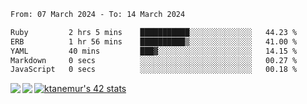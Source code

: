 <!--START_SECTION:waka-->

```txt
From: 07 March 2024 - To: 14 March 2024

Ruby         2 hrs 5 mins    ███████████░░░░░░░░░░░░░░   44.23 %
ERB          1 hr 56 mins    ██████████▒░░░░░░░░░░░░░░   41.00 %
YAML         40 mins         ███▓░░░░░░░░░░░░░░░░░░░░░   14.15 %
Markdown     0 secs          ░░░░░░░░░░░░░░░░░░░░░░░░░   00.27 %
JavaScript   0 secs          ░░░░░░░░░░░░░░░░░░░░░░░░░   00.18 %
```

<!--END_SECTION:waka-->
<a href="https://github.com/anuraghazra/github-readme-stats">
  <img align="left" src="https://github-readme-stats.vercel.app/api?username=Tanesan&count_private=true&show_icons=true" />
<img align="left" src="https://github-readme-stats.vercel.app/api/top-langs/?username=Tanesan" />
</a>

[![ktanemur's 42 stats](https://badge42.vercel.app/api/v2/cl1wslf6s002109l771rng2w8/stats?cursusId=21&coalitionId=62)](https://github.com/JaeSeoKim/badge42)
